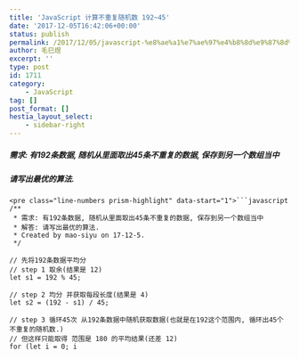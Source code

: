 ```yaml
---
title: 'JavaScript 计算不重复随机数 192~45'
date: '2017-12-05T16:42:06+00:00'
status: publish
permalink: /2017/12/05/javascript-%e8%ae%a1%e7%ae%97%e4%b8%8d%e9%87%8d%e5%a4%8d%e9%9a%8f%e6%9c%ba%e6%95%b0-19245
author: 毛巳煜
excerpt: ''
type: post
id: 1711
category:
    - JavaScript
tag: []
post_format: []
hestia_layout_select:
    - sidebar-right
---
```

##### 需求: 有192条数据, 随机从里面取出45条不重复的数据, 保存到另一个数组当中

##### 请写出最优的算法.

```
<pre class="line-numbers prism-highlight" data-start="1">```javascript
/**
 * 需求: 有192条数据, 随机从里面取出45条不重复的数据, 保存到另一个数组当中
 * 解答: 请写出最优的算法.
 * Created by mao-siyu on 17-12-5.
 */

// 先将192条数据平均分
// step 1 取余(结果是 12)
let s1 = 192 % 45;

// step 2 均分 并获取每段长度(结果是 4)
let s2 = (192 - s1) / 45;

// step 3 循环45次 从192条数据中随机获取数据(也就是在192这个范围内, 循环出45个不重复的随机数.)
// 但这样只能取得 范围是 180 的平均结果(还差 12)
for (let i = 0; i 
```
```